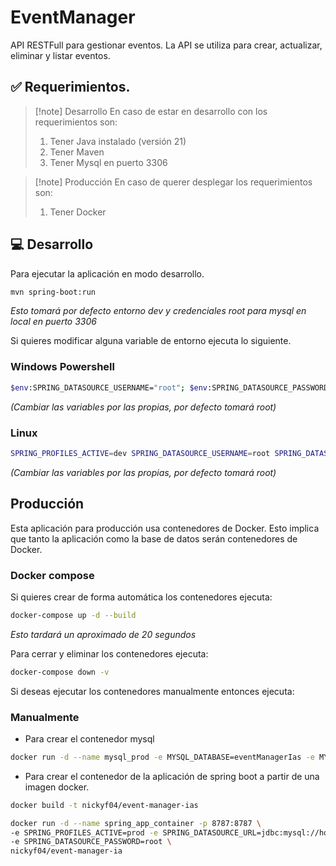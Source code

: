 # EventManager

API RESTFull para gestionar eventos. La API se utiliza para crear, actualizar, eliminar y listar eventos.

## ✅ Requerimientos. 
>[!note] Desarrollo
> En caso de estar en desarrollo con los requerimientos son:
> 1. Tener Java instalado (versión 21)
> 2. Tener Maven
> 3. Tener Mysql en puerto 3306

>[!note] Producción
>En caso de querer desplegar los requerimientos son:
>
>1. Tener Docker


## 💻 Desarrollo

Para ejecutar la aplicación en modo desarrollo.

```bash
mvn spring-boot:run
```
*Esto tomará por defecto entorno dev y credenciales root para mysql en local en puerto 3306*

Si quieres modificar alguna variable de entorno ejecuta lo siguiente.
### Windows Powershell
```bash
$env:SPRING_DATASOURCE_USERNAME="root"; $env:SPRING_DATASOURCE_PASSWORD="root"; $env:SPRING_DATASOURCE_URL="jdbc:mysql://localhost:3306/eventManagerIas" mvn spring-boot:run
```
*(Cambiar las variables por las propias, por defecto tomará root)*

### Linux
```bash
SPRING_PROFILES_ACTIVE=dev SPRING_DATASOURCE_USERNAME=root SPRING_DATASOURCE_PASSWORD=root SPRING_DATASOURCE_URL=jdbc:mysql://localhost:3306/eventManagerIas mvn spring-boot:run
```
*(Cambiar las variables por las propias, por defecto tomará root)*

##  Producción

Esta aplicación para producción usa contenedores de Docker.
Esto implica que tanto la aplicación como la base de datos serán contenedores de Docker.

### Docker compose

Si quieres crear de forma automática los contenedores ejecuta: 
```bash
docker-compose up -d --build
```
*Esto tardará un aproximado de 20 segundos*

Para cerrar y eliminar los contenedores ejecuta:
```bash
docker-compose down -v
```

Si deseas ejecutar los contenedores manualmente entonces ejecuta:

### Manualmente

* Para crear el contenedor mysql
```bash
docker run -d --name mysql_prod -e MYSQL_DATABASE=eventManagerIas -e MYSQL_ROOT_PASSWORD=root -p 3307:3306 mysql:8.0.41-debian
```

* Para crear el contenedor de la aplicación de spring boot a partir de una imagen docker.
```bash
docker build -t nickyf04/event-manager-ias 
```

```bash
docker run -d --name spring_app_container -p 8787:8787 \
-e SPRING_PROFILES_ACTIVE=prod -e SPRING_DATASOURCE_URL=jdbc:mysql://host.docker.internal:3307/eventManagerIas -e SPRING_DATASOURCE_USERNAME=root \
-e SPRING_DATASOURCE_PASSWORD=root \
nickyf04/event-manager-ia
```
